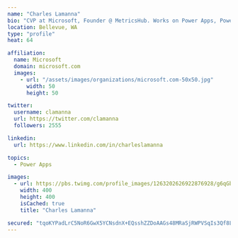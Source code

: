 ```yaml
---
name: "Charles Lamanna"
bio: "CVP at Microsoft, Founder @ MetricsHub. Works on Power Apps, Power Automate, Power Virtual Agent, Common Data Service and Dynamics 365."
location: Bellevue, WA
type: "profile"
heat: 64

affiliation:
  name: Microsoft
  domain: microsoft.com
  images:
    - url: "/assets/images/organizations/microsoft.com-50x50.jpg"
      width: 50
      height: 50

twitter:
  username: clamanna
  url: https://twitter.com/clamanna
  followers: 2555

linkedin:
  url: https://www.linkedin.com/in/charleslamanna

topics:
  - Power Apps

images:
  - url: https://pbs.twimg.com/profile_images/1263202626922876928/g6qGbHZ-_400x400.jpg
    width: 400
    height: 400
    isCached: true
    title: "Charles Lamanna"

secured: "tqoKYPadLrC5NoR6GwX5YCNsdnX+EQsshZZDoAAGs48MRaSjRWPVSqIs3Qf8L4NW7w96gN+NzzieGBJUFMpNQFAaUKxVKR1MzC+YMESD3gGmiqrIRt0vRpJMVs1Du/mFXlmslk5LU/V+uwlzLBMELfU2FD/9H/XjRI4Sh/zEWUNQsvUegAPh91BnmrhPXiUcdiFY/UHvRhSHy5O5b1mZHscomKU1peHkJz0+gjGnJVe9C5yoiCsBvZ/5xsCZ5Zfx1Q5a03Tq5hRNpWGjngOcwwvZthwPEjEhKhiq3KH4JnrBWD/7liQp2G7WXE0To+0i2cEJmFjRtgdJY3f1+VO5QFf2MU4I9PsRd24zRzzrPO4NefXIQhyQfwaENGI7Tizkxw+KqrVQeiCa5d+yqdrziYf8wutV7YX7w72ky6Ze8rI=;Es+4KcFON160lXzNqssDbg=="
---
```


